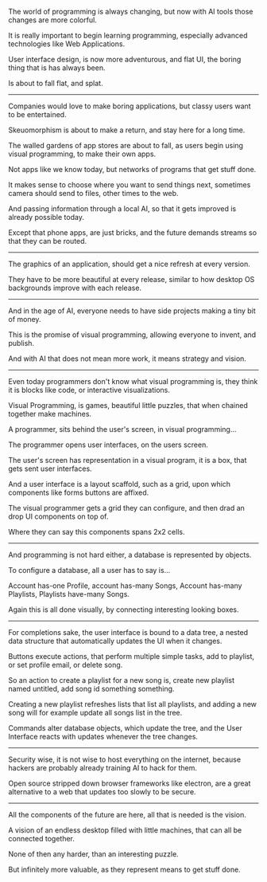 The world of programming is always changing,
but now with AI tools those changes are more colorful.

It is really important to begin learning programming,
especially advanced technologies like Web Applications.

User interface design, is now more adventurous,
and flat UI, the boring thing that is has always been.

Is about to fall flat,
and splat.

---

Companies would love to make boring applications,
but classy users want to be entertained.

Skeuomorphism is about to make a return,
and stay here for a long time.

The walled gardens of app stores are about to fall,
as users begin using visual programming, to make their own apps.

Not apps like we know today,
but networks of programs that get stuff done.

It makes sense to choose where you want to send things next,
sometimes camera should send to files, other times to the web.

And passing information through a local AI,
so that it gets improved is already possible today.

Except that phone apps, are just bricks,
and the future demands streams so that they can be routed.

---

The graphics of an application,
should get a nice refresh at every version.

They have to be more beautiful at every release,
similar to how desktop OS backgrounds improve with each release.

---

And in the age of AI,
everyone needs to have side projects making a tiny bit of money.

This is the promise of visual programming,
allowing everyone to invent, and publish.

And with AI that does not mean more work,
it means strategy and vision.

---

Even today programmers don't know what visual programming is,
they think it is blocks like code, or interactive visualizations.

Visual Programming, is games, beautiful little puzzles,
that when chained together make machines.

A programmer, sits behind the user's screen,
in visual programming...

The programmer opens user interfaces,
on the users screen.

The user's screen has representation in a visual program,
it is a box, that gets sent user interfaces.

And a user interface is a layout scaffold,
such as a grid, upon which components like forms buttons are affixed.

The visual programmer gets a grid they can configure,
and then drad an drop UI components on top of.

Where they can say this components
spans 2x2 cells.

---

And programming is not hard either,
a database is represented by objects.

To configure a database,
all a user has to say is...

Account has-one Profile, account has-many Songs, Account has-many Playlists,
Playlists have-many Songs.

Again this is all done visually,
by connecting interesting looking boxes.

---

For completions sake, the user interface is bound to a data tree,
a nested data structure that automatically updates the UI when it changes.

Buttons execute actions, that perform multiple simple tasks,
add to playlist, or set profile email, or delete song.

So an action to create a playlist for a new song is,
create new playlist named untitled, add song id something something.

Creating a new playlist refreshes lists that list all playlists,
and adding a new song will for example update all songs list in the tree.

Commands alter database objects, which update the tree,
and the User Interface reacts with updates whenever the tree changes.

---

Security wise, it is not wise to host everything on the internet,
because hackers are probably already training AI to hack for them.

Open source stripped down browser frameworks like electron,
are a great alternative to a web that updates too slowly to be secure.

---

All the components of the future are here,
all that is needed is the vision.

A vision of an endless desktop filled with little machines,
that can all be connected together.

None of then any harder,
than an interesting puzzle.

But infinitely more valuable,
as they represent means to get stuff done.
